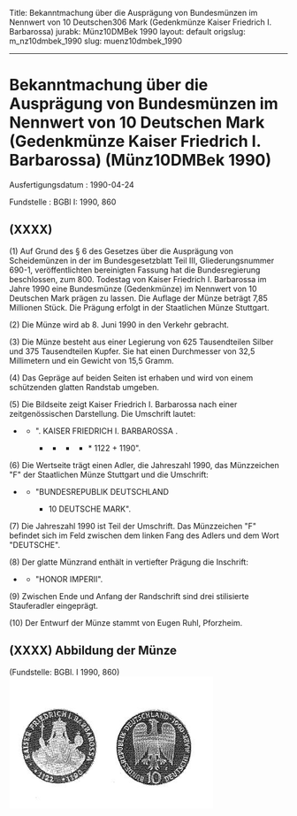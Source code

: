 Title: Bekanntmachung über die Ausprägung von Bundesmünzen im Nennwert von 10 Deutschen306
  Mark (Gedenkmünze Kaiser Friedrich I. Barbarossa)
jurabk: Münz10DMBek 1990
layout: default
origslug: m_nz10dmbek_1990
slug: muenz10dmbek_1990

---

# Bekanntmachung über die Ausprägung von Bundesmünzen im Nennwert von 10 Deutschen Mark (Gedenkmünze Kaiser Friedrich I. Barbarossa) (Münz10DMBek 1990)

Ausfertigungsdatum
:   1990-04-24

Fundstelle
:   BGBl I: 1990, 860



## (XXXX)

(1) Auf Grund des § 6 des Gesetzes über die Ausprägung von
Scheidemünzen in der im Bundesgesetzblatt Teil III, Gliederungsnummer
690-1, veröffentlichten bereinigten Fassung hat die Bundesregierung
beschlossen, zum 800. Todestag von Kaiser Friedrich I. Barbarossa im
Jahre 1990 eine Bundesmünze (Gedenkmünze) im Nennwert von 10 Deutschen
Mark prägen zu lassen. Die Auflage der Münze beträgt 7,85 Millionen
Stück. Die Prägung erfolgt in der Staatlichen Münze Stuttgart.

(2) Die Münze wird ab 8. Juni 1990 in den Verkehr gebracht.

(3) Die Münze besteht aus einer Legierung von 625 Tausendteilen Silber
und 375 Tausendteilen Kupfer. Sie hat einen Durchmesser von 32,5
Millimetern und ein Gewicht von 15,5 Gramm.

(4) Das Gepräge auf beiden Seiten ist erhaben und wird von einem
schützenden glatten Randstab umgeben.

(5) Die Bildseite zeigt Kaiser Friedrich I. Barbarossa nach einer
zeitgenössischen Darstellung.
Die Umschrift lautet:

*
    *   ". KAISER FRIEDRICH I. BARBAROSSA .

        *
            *
                *
                    *
                        \* 1122 + 1190".






















(6) Die Wertseite trägt einen Adler, die Jahreszahl 1990, das
Münzzeichen "F" der Staatlichen Münze Stuttgart und die Umschrift:

*
    *   "BUNDESREPUBLIK DEUTSCHLAND

        *   10 DEUTSCHE MARK".










(7) Die Jahreszahl 1990 ist Teil der Umschrift. Das Münzzeichen "F"
befindet sich im Feld zwischen dem linken Fang des Adlers und dem Wort
"DEUTSCHE".

(8) Der glatte Münzrand enthält in vertiefter Prägung die Inschrift:

*
    *   "HONOR IMPERII".







(9) Zwischen Ende und Anfang der Randschrift sind drei stilisierte
Stauferadler eingeprägt.

(10) Der Entwurf der Münze stammt von Eugen Ruhl, Pforzheim.


## (XXXX) Abbildung der Münze

(Fundstelle: BGBl. I 1990, 860)
![bgbl1_1990_j0860_0010.jpg](bgbl1_1990_j0860_0010.jpg)
